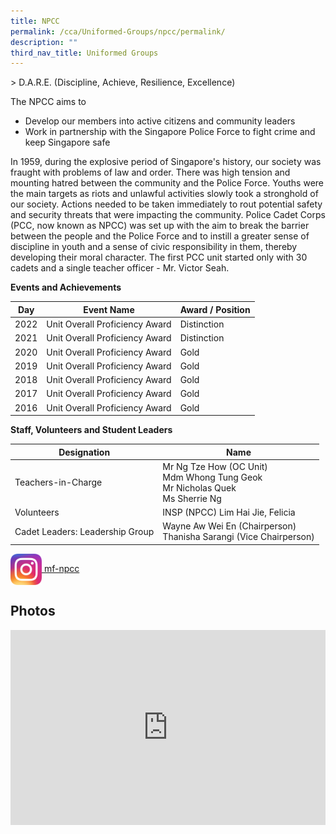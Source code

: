 ```yaml
---
title: NPCC
permalink: /cca/Uniformed-Groups/npcc/permalink/
description: ""
third_nav_title: Uniformed Groups
---
```

&gt; D.A.R.E. (Discipline, Achieve, Resilience, Excellence)

The NPCC aims to

* Develop our members into active citizens and community leaders
* Work in partnership with the Singapore Police Force to fight crime and keep Singapore safe

  

In 1959, during the explosive period of Singapore's history, our society was fraught with problems of law and order. There was high tension and mounting hatred between the community and the Police Force. Youths were the main targets as riots and unlawful activities slowly took a stronghold of our society. Actions needed to be taken immediately to rout potential safety and security threats that were impacting the community. Police Cadet Corps (PCC, now known as NPCC) was set up with the aim to break the barrier between the people and the Police Force and to instill a greater sense of discipline in youth and a sense of civic responsibility in them, thereby developing their moral character. The first PCC unit started only with 30 cadets and a single teacher officer - Mr. Victor Seah.

**Events and Achievements**

| Day | Event Name | Award / Position |
| --- | --- | --- |
| 2022 | Unit Overall Proficiency Award | Distinction |
| 2021 | Unit Overall Proficiency Award | Distinction |
| 2020 | Unit Overall Proficiency Award | Gold |
| 2019 | Unit Overall Proficiency Award | Gold |
| 2018 | Unit Overall Proficiency Award | Gold |
| 2017 | Unit Overall Proficiency Award | Gold |
| 2016 | Unit Overall Proficiency Award | Gold |

**Staff, Volunteers and Student Leaders**

|Designation|Name|
|---|---|
| Teachers-in-Charge 	| Mr Ng Tze How (OC Unit)<br>Mdm Whong Tung Geok<br>Mr Nicholas Quek<br>Ms Sherrie Ng 	|
| Volunteers 	| INSP (NPCC) Lim Hai Jie, Felicia |
| Cadet Leaders: Leadership Group 	| Wayne Aw Wei En (Chairperson)<br>Thanisha Sarangi (Vice Chairperson)	|

<a href="https://www.instagram.com/mf.npcc/"><img valign="middle" style="width:50px" src="/images/ig.png"> mf-npcc</a>


Photos
------
<div style="position:relative;width:100%;padding-bottom: 62%;height: 0; overflow: hidden;"><iframe style="position: absolute; top: 0; left: 0; width: 100%; height: 100%;" frameborder="0" src="https://docs.google.com/presentation/d/e/2PACX-1vSFIt3gfGiGkizi93ixbtm0hVrfpqPfawQT-6jUI0cTYD8MYHDZ5tfKXbuhGO83FflGyRswFVr3X4mu/embed?start=1&amp;loop=1&amp;delayms=3000"></iframe><div></div></div>